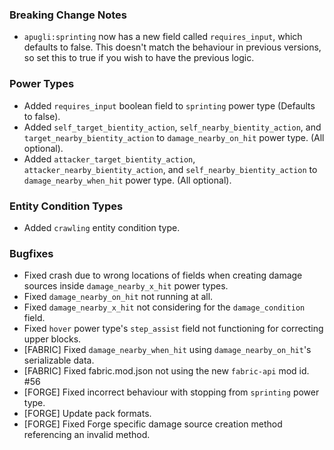 ### Breaking Change Notes
- `apugli:sprinting` now has a new field called `requires_input`, which defaults to false. This doesn't match the behaviour in previous versions, so set this to true if you wish to have the previous logic.

### Power Types
- Added `requires_input` boolean field to `sprinting` power type (Defaults to false).
- Added `self_target_bientity_action`, `self_nearby_bientity_action`, and `target_nearby_bientity_action` to `damage_nearby_on_hit` power type. (All optional).
- Added `attacker_target_bientity_action`, `attacker_nearby_bientity_action`, and `self_nearby_bientity_action` to `damage_nearby_when_hit` power type. (All optional).

### Entity Condition Types
- Added `crawling` entity condition type.

### Bugfixes
- Fixed crash due to wrong locations of fields when creating damage sources inside `damage_nearby_x_hit` power types.
- Fixed `damage_nearby_on_hit` not running at all.
- Fixed `damage_nearby_x_hit` not considering for the `damage_condition` field.
- Fixed `hover` power type's `step_assist` field not functioning for correcting upper blocks.
- [FABRIC] Fixed `damage_nearby_when_hit` using `damage_nearby_on_hit`'s serializable data.
- [FABRIC] Fixed fabric.mod.json not using the new `fabric-api` mod id. #56
- [FORGE] Fixed incorrect behaviour with stopping from `sprinting` power type.
- [FORGE] Update pack formats.
- [FORGE] Fixed Forge specific damage source creation method referencing an invalid method.